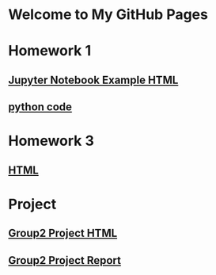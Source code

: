 # Welcome to My GitHub Pages

# Homework 1
## [Jupyter Notebook Example HTML](DataMining-HW1-Kocak.html) 
## [python code](DataMining-HW1-Kocak.ipynb)

# Homework 3
## [HTML](DataminingHW3.html)


# Project 
## [Group2 Project HTML](Group2_Project_html.html)
## [Group2 Project Report ](Group2_Project_Report.pdf)
